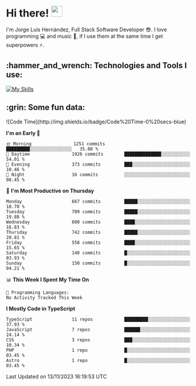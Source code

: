 <h1 align="left">
 <abc>
  <br>Hi there! <img src="https://user-images.githubusercontent.com/42378118/110234147-e3259600-7f4e-11eb-95be-0c4047144dea.gif" width="30"><br>
 </abc>
</h1>

I'm Jorge Luis Hernández, Full Stack Software Developer :sunglasses:. I love programming :computer: and music :musical_score:, if I use them at the same time I get superpowers :zap:. 


<h2 align="left">:hammer_and_wrench: Technologies and Tools I use:</h2>

[![My Skills](https://skillicons.dev/icons?i=js,ts,html,css,py,vue,react,next,nest,postgres,mysql)](https://skillicons.dev)

<h2 align="left">:grin: Some fun data:</h2>
<!--START_SECTION:waka-->
![Code Time](http://img.shields.io/badge/Code%20Time-0%20secs-blue)

**I'm an Early 🐤** 

```text
🌞 Morning                1251 commits        █████████░░░░░░░░░░░░░░░░   35.08 % 
🌆 Daytime                1926 commits        ██████████████░░░░░░░░░░░   54.01 % 
🌃 Evening                373 commits         ███░░░░░░░░░░░░░░░░░░░░░░   10.46 % 
🌙 Night                  16 commits          ░░░░░░░░░░░░░░░░░░░░░░░░░   00.45 % 
```
📅 **I'm Most Productive on Thursday** 

```text
Monday                   667 commits         █████░░░░░░░░░░░░░░░░░░░░   18.70 % 
Tuesday                  709 commits         █████░░░░░░░░░░░░░░░░░░░░   19.88 % 
Wednesday                600 commits         ████░░░░░░░░░░░░░░░░░░░░░   16.83 % 
Thursday                 742 commits         █████░░░░░░░░░░░░░░░░░░░░   20.81 % 
Friday                   558 commits         ████░░░░░░░░░░░░░░░░░░░░░   15.65 % 
Saturday                 140 commits         █░░░░░░░░░░░░░░░░░░░░░░░░   03.93 % 
Sunday                   150 commits         █░░░░░░░░░░░░░░░░░░░░░░░░   04.21 % 
```


📊 **This Week I Spent My Time On** 

```text
💬 Programming Languages: 
No Activity Tracked This Week
```

**I Mostly Code in TypeScript** 

```text
TypeScript               11 repos            █████████░░░░░░░░░░░░░░░░   37.93 % 
JavaScript               7 repos             ██████░░░░░░░░░░░░░░░░░░░   24.14 % 
CSS                      3 repos             ███░░░░░░░░░░░░░░░░░░░░░░   10.34 % 
PHP                      1 repo              █░░░░░░░░░░░░░░░░░░░░░░░░   03.45 % 
Astro                    1 repo              █░░░░░░░░░░░░░░░░░░░░░░░░   03.45 % 
```




 Last Updated on 13/11/2023 16:19:53 UTC
<!--END_SECTION:waka-->
